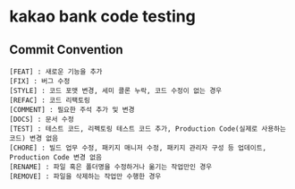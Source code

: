 # kakao bank code testing

##  Commit Convention

```plain
[FEAT] : 새로운 기능을 추가
[FIX] : 버그 수정
[STYLE] : 코드 포맷 변경, 세미 콜론 누락, 코드 수정이 없는 경우
[REFAC] : 코드 리팩토링
[COMMENT] : 필요한 주석 추가 및 변경
[DOCS] : 문서 수정
[TEST] : 테스트 코드, 리펙토링 테스트 코드 추가, Production Code(실제로 사용하는 코드) 변경 없음
[CHORE] : 빌드 업무 수정, 패키지 매니저 수정, 패키지 관리자 구성 등 업데이트, Production Code 변경 없음
[RENAME] : 파일 혹은 폴더명을 수정하거나 옮기는 작업만인 경우
[REMOVE] : 파일을 삭제하는 작업만 수행한 경우
```
